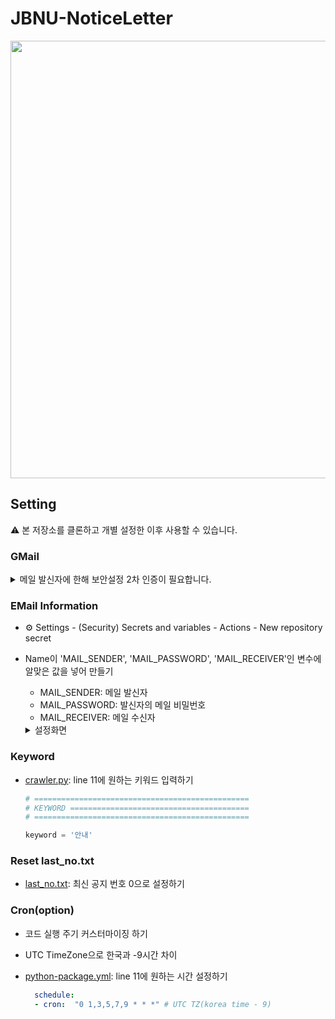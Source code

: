 # JBNU-NoticeLetter

<img src='https://github.com/riverallzero/riverallzero/assets/93754504/b0d4ca71-22a0-4d3a-9575-d52cd2d8050f' width='700'>

## Setting
⚠️ 본 저장소를 클론하고 개별 설정한 이후 사용할 수 있습니다.

### GMail

<details>
<summary> 메일 발신자에 한해 보안설정 2차 인증이 필요합니다.</summary>

1. 구글 계정관리에 들어가 왼쪽에 보안 메뉴를 클릭합니다.   
2. 2단계 인증 부분을 완료해줍니다.
   
   ![](https://github.com/riverallzero/riverallzero/assets/93754504/9df5d2a1-6923-413b-9a2c-f91748af9164)
   
3. '메일', 'window컴퓨터'를 선택하고 앱 비밀번호를 설정합니다.
   
   ![](https://github.com/riverallzero/riverallzero/assets/93754504/1f242ae5-5eb3-4907-af13-850b0574a41b)

4. 생성된 비밀번호를 복사합니다.
   
  ![](https://github.com/riverallzero/riverallzero/assets/93754504/1518e42a-202b-4e35-9b6c-649baa355b73)
</details>

### EMail Information
- ⚙︎ Settings - (Security) Secrets and variables - Actions - New repository secret
- Name이 'MAIL_SENDER', 'MAIL_PASSWORD', 'MAIL_RECEIVER'인 변수에 알맞은 값을 넣어 만들기
  - MAIL_SENDER: 메일 발신자
  - MAIL_PASSWORD: 발신자의 메일 비밀번호
  - MAIL_RECEIVER: 메일 수신자

  <details>
     <summary> 설정화면</summary>
     
  ![](https://github.com/riverallzero/riverallzero/assets/93754504/afb1d803-9dca-47c9-8a72-e1c1b5ff78ca)
  ![](https://github.com/riverallzero/riverallzero/assets/93754504/313f798d-f87a-41f8-85d7-25c6d4c6695d)
  </details>
  
### Keyword 
- [crawler.py](https://github.com/riverallzero/JBNU-NoticeLetter/blob/main/crawler.py): line 11에 원하는 키워드 입력하기

  ```python
  # ================================================
  # KEYWORD ========================================
  # ================================================
  
  keyword = '안내'
  ```

### Reset last_no.txt
- [last_no.txt](https://github.com/riverallzero/JBNU-NoticeLetter/blob/main/last_no.txt): 최신 공지 번호 0으로 설정하기

### Cron(option)
- 코드 실행 주기 커스터마이징 하기
- UTC TimeZone으로 한국과 -9시간 차이
- [python-package.yml](https://github.com/riverallzero/JBNU-NoticeLetter/blob/main/.github/workflows/python-package.yml): line 11에 원하는 시간 설정하기

  ```yaml
    schedule:
    - cron:  "0 1,3,5,7,9 * * *" # UTC TZ(korea time - 9)
  ```
